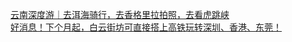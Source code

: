   
[云南深度游｜去洱海骑行，去香格里拉拍照，去看虎跳峡](http://www.dianyue.me/archives/063/p79600j4ii2n101j/)  
[好消息！下个月起，白云街坊可直接搭上高铁玩转深圳、香港、东莞！](http://www.dianyue.me/archives/649/11gvkhz0cflny3v0/)